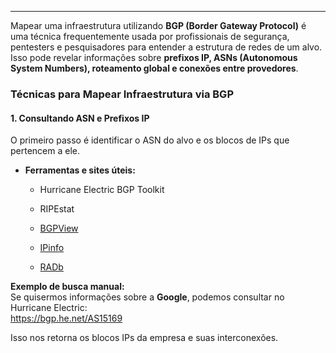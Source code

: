 
---
Mapear uma infraestrutura utilizando **BGP (Border Gateway Protocol)** é uma técnica frequentemente usada por profissionais de segurança, pentesters e pesquisadores para entender a estrutura de redes de um alvo. Isso pode revelar informações sobre **prefixos IP, ASNs (Autonomous System Numbers), roteamento global e conexões entre provedores**.

### Técnicas para Mapear Infraestrutura via BGP

#### **1. Consultando ASN e Prefixos IP**

O primeiro passo é identificar o ASN do alvo e os blocos de IPs que pertencem a ele.

- **Ferramentas e sites úteis:**
    
    - Hurricane Electric BGP Toolkit
    
    - RIPEstat
    
    - [BGPView](https://bgpview.io/)
    
    - [IPinfo](https://ipinfo.io/)
    
    - [RADb](https://www.radb.net/)
    

**Exemplo de busca manual:**  
Se quisermos informações sobre a **Google**, podemos consultar no Hurricane Electric:  
 https://bgp.he.net/AS15169

Isso nos retorna os blocos IPs da empresa e suas interconexões.